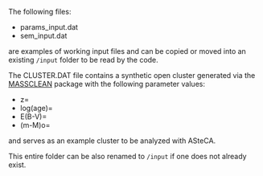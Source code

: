 
The following files:

- params_input.dat
- sem_input.dat

are examples of working input files and can be copied or moved
into an existing `/input` folder to be read by the code.

The CLUSTER.DAT file contains a synthetic open cluster
generated via the [MASSCLEAN][1] package with the following
parameter values:

- z=
- log(age)=
- E(B-V)=
- (m-M)o=

and serves as an example cluster to be analyzed with ASteCA.

This entire folder can be also renamed to `/input` if one does not
already exist.


[1]: http://www.physics.uc.edu/~bogdan/massclean/